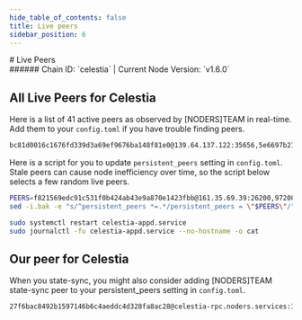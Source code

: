 ```yaml
---
hide_table_of_contents: false
title: Live peers
sidebar_position: 6
---
```


<div class="h1-with-icon icon-celestia">
# Live Peers
</div>
###### Chain ID: `celestia` | Current Node Version: `v1.6.0`

## All Live Peers for Celestia
Here is a list of 41 active peers as observed by [NODERS]TEAM in real-time. Add them to your `config.toml` if you have trouble finding peers.

```bash
bc81d0016c1676fd339d3a69ef9676ba148f81e0@139.64.137.122:35656,5e6697b213dfa158b454c4bd2c9e78035b18a3de@80.64.211.215:26656,d92b3e4f41d0f08ecd1629fc59a74b1f30abd9a9@5.9.237.194:26656,9a179402b03fa08f4b635439a0cd857184c87979@65.21.69.230:26656,6b89930f5b0f41f19038b04bf9972c61e23cf4b5@46.4.95.67:2000,e430bc9ed50fdb859a4556b3eb0beb2a1eeec616@213.239.205.211:43656,f821569edc91c531f0b424ab43e9a870e1423fbb@161.35.69.39:26200,00133e62873e724700421d41d4f2f6d24b849bf4@185.111.159.231:2000,a2b1f0be74b322f81befa9c62f5f04cbaa6a8427@159.89.11.240:32102,58e2c4d930c235aeee1e5bd4b906aa373f0ad4f5@65.21.232.33:2000,ebc272824924ea1a27ea3183dd0b9ba713494f83@195.3.220.57:27206,1ed8174551113f6275c4a914fe20c8a59275fb55@116.202.238.252:26656,e6116822e1a5e283d8a85d3ec38f4d232274eaf3@51.158.66.16:26656,dd69c147dd3c2d3119c525d6ee125cb5c7364db5@143.198.16.189:26200,0ceedb3839b45fe330506d3e5a4d63ce1d825f13@88.198.65.44:11656,23b88ebcfb2177dbd2d8b2920c363a25e038e69a@89.58.61.213:2000,900c924eacd891002f2ad2a8721fba188447d3ff@139.59.29.146:26200,96ad02edf366f639775806274fa2944fad624966@170.64.148.176:26200,c809ca6486cd54501ce5291714c892f5dc9cfa93@185.165.170.149:36656,32b2347988f9844dd1d8896e87d9ee4e26935687@3.142.98.133:31330,cf7ac8b19ff56a9d47c75551bd4864883d1e24b5@163.172.130.41:26656,f48ebcec9b7f5f4a5bc24f834567b920f38f5991@3.249.134.16:26656,9720064ae57d59c0f4a50db963e4b068f0f29594@136.243.21.50:29656,de59a51cba31066ea8c16f0e8ec4efc997f7a0f5@31.187.74.160:26656,202a224f679b63cf08bf3b6f9844ff51c68fdcc9@94.237.25.73:26656,2a2f24c364899c90ec76ba06c87af3d02afeac05@2a01:26656,a174b4fb6432798d1f353ec8e026a1f04d04a9aa@167.172.110.92:30117,deee84ece18f31efec8f9bc699b2377a4c0c0714@74.118.143.164:26656,639125b86fca2473e5a92b0d1e6c137024bbec7e@77.241.192.9:26656,db85beeac7c58bd6327fd376a246eefc66941a4b@162.19.95.240:13656,b519fc0c69726b43de28b82f998c8db7faf9741d@5.9.89.67:15670,0c380953bd93a8a2d999c89d26152386429cfdb0@185.165.170.35:26656,d9bfa29e0cf9c4ce0cc9c26d98e5d97228f93b0b@65.108.233.103:12056,a623f039a36391662a3b514d1fa17fbaa2e25319@149.50.96.24:16656,b833d0cac06e9831550f3273de21792cec23211d@78.46.21.248:26656,b84f0ac4b6fec6ebb2b2d040b20c61c334bdfa55@178.23.126.109:31331,e19f9cd1005fa5176ebf97c73694863f361a9d9b@95.216.71.19:11656,c89ff946cf3db232bc4a1262287cc8b2458a3812@34.172.184.48:26656,ba3df97cb83a9661a4079adf0a9da5cdfe6446d2@128.140.33.166:26630,bb0a6b7a83fc6d5780d9d587c32860941ef4275b@84.247.135.69:26656,7caf2b5ec50ae37a3ab3004d8dd8e82ca2aa1c87@44.214.37.79:26656
```

Here is a script for you to update `persistent_peers` setting in `config.toml`. Stale peers can cause node inefficiency over time, so the script below selects a few random live peers.

```bash
PEERS=f821569edc91c531f0b424ab43e9a870e1423fbb@161.35.69.39:26200,9720064ae57d59c0f4a50db963e4b068f0f29594@136.243.21.50:29656,5e6697b213dfa158b454c4bd2c9e78035b18a3de@80.64.211.215:26656,1ed8174551113f6275c4a914fe20c8a59275fb55@116.202.238.252:26656,bb0a6b7a83fc6d5780d9d587c32860941ef4275b@84.247.135.69:26656
sed -i.bak -e "s/^persistent_peers *=.*/persistent_peers = \"$PEERS\"/" ~/.celestia-app/config/config.toml

sudo systemctl restart celestia-appd.service
sudo journalctl -fu celestia-appd.service --no-hostname -o cat
```

## Our peer for Celestia
When you state-sync, you might also consider adding [NODERS]TEAM state-sync peer to your persistent_peers setting in `config.toml`.

```bash
27f6bac8492b1597146b6c4aeddc4d328fa8ac28@celestia-rpc.noders.services:11656
```